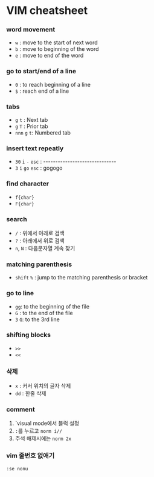 # VIM cheatsheet



### word movement
- `w` : move to the start of next word 
- `b` : move to beginning of the word
- `e` : move to end of the word

### go to start/end of a line
- `0` : to reach beginning of a line
- `$` : reach end of a line 

### tabs
- `g` `t` : Next tab
- `g` `T` : Prior tab 
- `nnn` `g` `t`: Numbered tab 

### insert text repeatly
- `30` `i` `-` `esc` : ------------------------------
- `3` `i` `go` `esc` : gogogo 



### find character
- `f{char}`
- `F{char}`

### search
- `/` : 위에서 아래로 검색 
- `?` : 아래에서 위로 검색
- `n`, `N` : 다음문자열 계속 찾기

### matching parenthesis
- `shift` `%` : jump to the matching parenthesis or bracket

### go to line
- `gg`: to the beginning of the file
- `G` : to the end of the file 
- `3` `G`: to the 3rd line

### shifting blocks
- `>>`
- `<<`

### 삭제
- `x` : 커서 위치의 글자 삭제
- `dd` : 한줄 삭제

### comment
1. `visual mode에서 블럭 설정
2. `:`를 누르고 `norm i//`
3. 주석 해제시에는 `norm 2x`



### vim 줄번호 없애기
```bash
:se nonu
```
